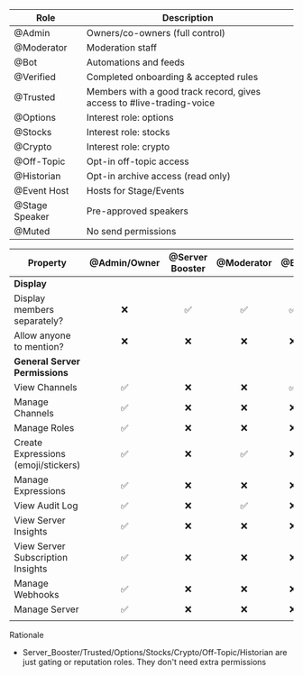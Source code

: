 | Role           | Description                                                           |
| -------------- | --------------------------------------------------------------------- |
| @Admin         | Owners/co-owners (full control)                                       |
| @Moderator     | Moderation staff                                                      |
| @Bot           | Automations and feeds                                                 |
| @Verified      | Completed onboarding & accepted rules                                 |
| @Trusted       | Members with a good track record, gives access to #live-trading-voice |
| @Options       | Interest role: options                                                |
| @Stocks        | Interest role: stocks                                                 |
| @Crypto        | Interest role: crypto                                                 |
| @Off-Topic     | Opt-in off-topic access                                               |
| @Historian     | Opt-in archive access (read only)                                     |
| @Event Host    | Hosts for Stage/Events                                                |
| @Stage Speaker | Pre-approved speakers                                                 |
| @Muted         | No send permissions                                                   |


| Property                            | @Admin/Owner | @Server Booster | @Moderator | @Bot | @Verified | @Trusted | @Options/@Stocks/@Crypto | @Off-Topic | @Historian | @Event Host | @Stage Speaker | @Muted | @everyone |
| ----------------------------------- | :----------: | :-------------: | :--------: | :--: | :-------: | :------: | :----------------------: | :--------: | :--------: | :---------: | :------------: | :----: | :-------: |
| **Display**                         |              |                 |            |      |           |          |                          |            |            |             |                |        |           |
| Display members separately?         |      ❌      |       ✅        |     ✅     |  ✅  |    ❌     |    ✅    |            ❌            |     ❌     |     ❌     |     ✅      |       ❌       |   ❌   |     −     |
| Allow anyone to mention?            |      ❌      |       ❌        |     ❌     |  ❌  |    ❌     |    ❌    |            ❌            |     ❌     |     ❌     |     ❌      |       ❌       |   ❌   |    ❌     |
| **General Server Permissions**      |              |                 |            |      |           |          |                          |            |            |             |                |        |           |
| View Channels                       |      ✅      |       ❌        |     ❌     |  ✅  |    ✅     |    ❌    |            ❌            |     ❌     |     ❌     |     ❌      |       ❌       |   ❌   |    ✅     |
| Manage Channels                     |      ✅      |       ❌        |     ❌     |  ❌  |    ❌     |    ❌    |            ❌            |     ❌     |     ❌     |     ❌      |       ❌       |   ❌   |    ❌     |
| Manage Roles                        |      ✅      |       ❌        |     ❌     |  ❌  |    ❌     |    ❌    |            ❌            |     ❌     |     ❌     |     ❌      |       ❌       |   ❌   |    ❌     |
| Create Expressions (emoji/stickers) |      ✅      |       ❌        |     ✅     |  ❌  |    ❌     |    ❌    |            ❌            |     ❌     |     ❌     |     ❌      |       ❌       |   ❌   |    ❌     |
| Manage Expressions                  |      ✅      |       ❌        |     ❌     |  ❌  |    ❌     |    ❌    |            ❌            |     ❌     |     ❌     |     ❌      |       ❌       |   ❌   |    ❌     |
| View Audit Log                      |      ✅      |       ❌        |     ✅     |  ❌  |    ❌     |    ❌    |            ❌            |     ❌     |     ❌     |     ❌      |       ❌       |   ❌   |    ❌     |
| View Server Insights                |      ✅      |       ❌        |     ❌     |  ❌  |    ❌     |    ❌    |            ❌            |     ❌     |     ❌     |     ❌      |       ❌       |   ❌   |    ❌     |
| View Server Subscription Insights   |      ✅      |       ❌        |     ❌     |  ❌  |    ❌     |    ❌    |            ❌            |     ❌     |     ❌     |     ❌      |       ❌       |   ❌   |    ❌     |
| Manage Webhooks                     |      ✅      |       ❌        |     ❌     |  ❌  |    ❌     |    ❌    |            ❌            |     ❌     |     ❌     |     ❌      |       ❌       |   ❌   |    ❌     |
| Manage Server                       |      ✅      |       ❌        |     ❌     |  ❌  |    ❌     |    ❌    |            ❌            |     ❌     |     ❌     |     ❌      |       ❌       |   ❌   |    ❌     |
|                                     |              |                 |            |      |           |          |                          |            |            |             |                |        |           |


Rationale
* Server_Booster/Trusted/Options/Stocks/Crypto/Off-Topic/Historian are just gating or reputation roles. They don't need extra permissions